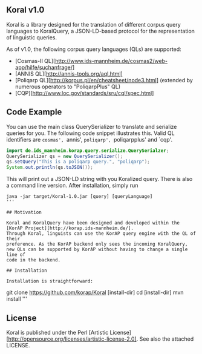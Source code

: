 ## Koral v1.0

Koral is a library designed for the translation of different corpus query 
languages to KoralQuery, a JSON-LD-based protocol for the representation
of linguistic queries. 

As of v1.0, the following corpus query languages (QLs) are supported:
* [Cosmas-II QL][http://www.ids-mannheim.de/cosmas2/web-app/hilfe/suchanfrage/] 
* [ANNIS QL][http://annis-tools.org/aql.html]
* [Poliqarp QL][http://korpus.pl/en/cheatsheet/node3.html] (extended by numerous operators to "PoliqarpPlus" QL)
* [CQP][http://www.loc.gov/standards/sru/cql/spec.html]

## Code Example

You can use the main class QuerySerializer to translate and serialize queries
for you. The following code snippet illustrates this. Valid QL identifiers
are `cosmas', `annis', `poliqarp', `poliqarpplus' and `cqp'.

```java
import de.ids_mannheim.korap.query.serialize.QuerySerialzer;
QuerySerializer qs = new QuerySerializer();
qs.setQuery("This is a poliqarp query.", "poliqarp");
System.out.println(qs.toJSON());
```

This will print out a JSON-LD string with you Koralized query. 
There is also a command line version. After installation, simply run

```
java -jar target/Koral-1.0.jar [query] [queryLanguage]
'''

## Motivation

Koral and KoralQuery have been designed and developed within the [KorAP Project][http://korap.ids-mannheim.de/].
Through Koral, linguists can use the KorAP query engine with the QL of their 
preference. As the KorAP backend only sees the incoming KoralQuery,
new QLs can be supported by KorAP without having to change a single line of
code in the backend.

## Installation

Installation is straightforward:

```
git clone https://github.com/korap/Koral [install-dir]
cd [install-dir]
mvn install
'''

## License

Koral is published under the Perl [Artistic License][http://opensource.org/licenses/artistic-license-2.0].
See also the attached LICENSE.
